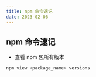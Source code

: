 ```yaml
---
title: npm 命令速记
date: 2023-02-06
---
```


## npm 命令速记

- 查看 npm 包所有版本

```bash
npm view <package_name> versions
```
